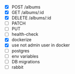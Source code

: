 - [x] POST /albums
- [x] GET /albums/:id
- [x] DELETE /albums/:id
- [ ] PATCH
- [ ] PUT
- [ ] health-check
- [x] dockerize
- [x] use not admin user in docker
- [ ] postgres
- [ ] env variables
- [ ] DB migrations
- [ ] rabbit
